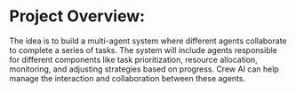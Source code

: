 # Project Overview:
The idea is to build a multi-agent system where different agents collaborate to complete a series of tasks. The system will include agents responsible for different components like task prioritization, resource allocation, monitoring, and adjusting strategies based on progress. Crew AI can help manage the interaction and collaboration between these agents.

